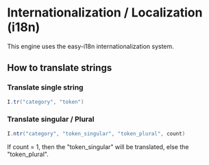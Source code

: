 # Internationalization / Localization (i18n)

This engine uses the easy-i18n internationalization system.

## How to translate strings

### Translate single string

```java
I.tr("category", "token")
```

### Translate singular / Plural

```java
I.ntr("category", "token_singular", "token_plural", count)
```

If count = 1, then the "token_singular" will be translated, else the "token_plural".